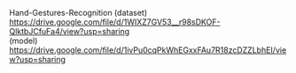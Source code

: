 Hand-Gestures-Recognition
(dataset) https://drive.google.com/file/d/1WIXZ7GV53__r98sDKOF-QlktbJCfuFa4/view?usp=sharing \
(model) https://drive.google.com/file/d/1ivPu0cqPkWhEGxxFAu7R18zcDZZLbhEI/view?usp=sharing
